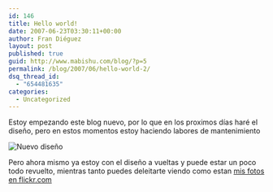 ```yaml
---
id: 146
title: Hello world!
date: 2007-06-23T03:30:11+00:00
author: Fran Diéguez
layout: post
published: true
guid: http://www.mabishu.com/blog/?p=5
permalink: /blog/2007/06/hello-world-2/
dsq_thread_id:
  - "654481635"
categories:
  - Uncategorized
---
```

Estoy empezando este blog nuevo, por lo que en los proximos días haré el diseño, pero en estos momentos estoy haciendo labores de mantenimiento
<div class="aligncenter">

![Nuevo diseño](http://farm2.static.flickr.com/1395/600272369_0fd5ffcb7e.jpg?v=0)
</div>

Pero ahora mismo ya estoy con el diseño a vueltas y puede estar un poco todo revuelto, mientras tanto puedes deleitarte viendo como estan <a href="http://flickr.com/photos/cuppido/" title="Flickr: Photos from cuppido">mis fotos en flickr.com</a>
